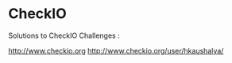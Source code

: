 CheckIO
=======

Solutions to CheckIO Challenges : 

http://www.checkio.org
http://www.checkio.org/user/hkaushalya/
